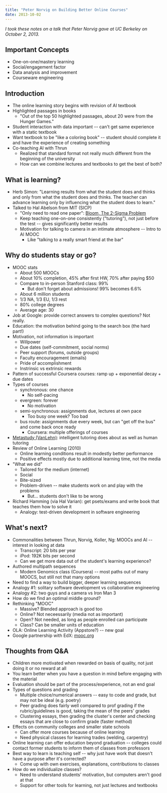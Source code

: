 ```yaml
---
title: "Peter Norvig on Building Better Online Courses"
date: 2013-10-02
---
```


_I took these notes on a talk that Peter Norvig gave at UC Berkeley on October 2, 2013._

## Important Concepts

* One-on-one/mastery learning
* Social/engagement factor
* Data analysis and improvement
* Courseware engineering

## Introduction

* The online learning story begins with revision of AI textbook
* Highlighted passages in books
    * "Out of the top 50 highlighted passages, about 20 were from the Hunger Games."
* Student interaction with data important -- can't get same experience with a static textbook
* Want textbook to be "like a coloring book" -- student should complete it and have the experience of creating something
* Co-teaching AI with Thrun
    * Realized that standard format not really much different from the beginning of the university
    * How can we combine lectures and textbooks to get the best of both?

## What is learning?

* Herb Simon: "Learning results from what the student does and thinks and only from what the student does and thinks. The teacher can advance learning only by influencing what the student does to learn."
* Talked to Hal Abelson from MIT (SICP)
    * "Only need to read one paper": [Bloom, The 2-Sigma Problem](http://www.comp.dit.ie/dgordon/Courses/ILT/ILT0004/TheTwoSigmaProblem.pdf)
    * Keep teaching one-on-one consistently ("tutoring"), not just before the test -- gives significantly better results
    * Motivation for talking to camera in an intimate atmosphere -- Intro to AI MOOC
        * Like "talking to a really smart friend at the bar"

## Why do students stay or go?

* MOOC stats
    * About 500 MOOCs
    * About 10% completion, 45% after first HW, 70% after paying $50
    * Compare to in-person Stanford class: 99%
        * But don't forget about admissions! 99% becomes 6.6%
    * About 6 million students
    * 1/3 NA, 1/3 EU, 1/3 rest
    * 80% college degrees
    * Average age: 30
* Job at Google: provide correct answers to complex questions? Not really.
* Education: the motivation behind going to the search box (the hard part!)
* Motivation, not information is important
    * Willpower
    * Due dates (self-commitment, social norms)
    * Peer support (forums, outside groups)
    * Faculty encouragement (emails)
    * Pride of accomplishment
    * Instrinsic vs extrinsic rewards
* Pattern of successful Coursera courses: ramp up + exponential decay + due dates
* Types of courses
    * synchronous: one chance
        * No self-pacing
    * evergreen: forever
        * No motivation
    * semi-synchronous: assignments due, lectures at own pace
        * Too busy one week? Too bad
    * bus route: assignments due every week, but can "get off the bus" and come back once ready
        * Coursera: multiple offerings of courses
* [Metastudy (VanLehn)](http://www.public.asu.edu/~kvanlehn/Stringent/PDF/EffectivenessOfTutoring_Vanlehn.pdf): intelligent tutoring does about as well as human tutoring
* Review of Online Learning (2010)
    * Online learning conditions result in modestly better performance
    * Positive effects mostly due to additional learning time, not the media
* "What we did"
    * Tailored for the medium (internet)
    * Social
    * Bite-sized
    * Problem-driven -- make students work on and play with the problems
        * But… students don't like to be wrong
* Richard Hamming (via Hal Varian): get psets/exams and write book that teaches them how to solve it
    * Analogy: test-driven development in software engineering

## What's next?

* Commonalities between Thrun, Norvig, Koller, Ng: MOOCs and AI -- interest in looking at data
    * Transcript: 20 bits per year
    * iPod: 192K bits per second
    * Can we get more data out of the student's learning experience?
* Authored multipath sequences
    * Modern Genomics class (Coursera) -- most paths out of many MOOCS, but still not that many options
* Need to find a way to build bigger, deeper learning sequences
* Analogy #1: solitary software development vs collaborative engineering
* Analogy #2: two guys and a camera vs Iron Man 3
* How do we find an optimal middle ground?
* Rethinking "MOOC"
    * Massive? Blended approach is good too
    * Online? Not neceessarily (media not as important)
    * Open? Not needed, as long as people enrolled can participate
    * Class? Can be smaller units of education
* OLA: Online Learning Activity (Appstore?) -- new goal
* Google partnership with EdX: [mooc.org](http://mooc.org)

## Thoughts from Q&A

* Children more motivated when rewarded on basis of quality, not just doing it or no reward at all
* You learn better when you have a question in mind before engaging with the material
* Evaluation should be part of the process/experience, not an end goal
* Types of questions and grading
    * Multiple choice/numerical answers -- easy to code and grade, but may not be ideal (e.g. poetry)
    * Peer grading does fairly well compared to prof grading if the rubric/guidelines is good, taking the mean of the peers' grades
    * Clustering essays, then grading the cluster's center and checking essays that are close to confirm grade (faster method)
* Effects on community colleges and smaller state schools
    * Can offer more courses because of online learning
    * Need physical classes for learning trades (welding, carpentry)
* Online learning can offer education beyond graduation -- colleges could contact former students to inform them of classes from professors
* Best way to learn is teaching self -- why just have work that doesn't have a purpose after it's corrected?
    * Come up with own exercises, explanations, contributions to classes
* How do we individualize classes?
    * Need to understand students' motivation, but computers aren't good at that
    * Support for other tools for learning, not just lectures and textbooks
